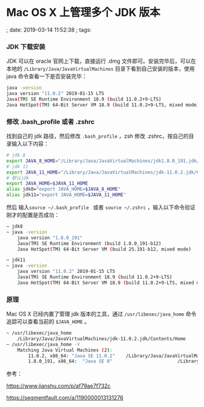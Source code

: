 # Mac OS X 上管理多个 JDK 版本
; date: 2019-03-14 11:52:38
; tags:

### JDK 下载安装



JDK 可以在 oracle 官网上下载，直接运行 .dmg 文件即可。安装完毕后，可以在本地的 `/Library/Java/JavaVirtualMachines` 目录下看到自己安装的版本，使用 java 命令查看一下是否安装完毕：

```bash
java -version
java version "11.0.2" 2019-01-15 LTS
Java(TM) SE Runtime Environment 18.9 (build 11.0.2+9-LTS)
Java HotSpot(TM) 64-Bit Server VM 18.9 (build 11.0.2+9-LTS, mixed mode)
```

### 修改 .bash_profile 或者 .zshrc 

找到自己的 jdk 路径，然后修改 `.bash_profile` ，zsh 修改 .zshrc，按自己的目录输入以下内容：

```bash
# jdk 8
export JAVA_8_HOME="/Library/Java/JavaVirtualMachines/jdk1.8.0_191.jdk/Contents/Home"
# jdk 11
export JAVA_11_HOME="/Library/Java/JavaVirtualMachines/jdk-11.0.2.jdk/Contents/Home"
# 默认jdk
export JAVA_HOME=$JAVA_11_HOME
alias jdk8="export JAVA_HOME=$JAVA_8_HOME"
alias jdk11="export JAVA_HOME=$JAVA_11_HOME"
```

然后 输入`source ~/.bash_profile ` 或者 `source ~/.zshrc` ，输入以下命令验证刚才的配置是否成功：

```bash
~ jdk8
~ java -version
  	java version "1.8.0_191"
  	Java(TM) SE Runtime Environment (build 1.8.0_191-b12)
  	Java HotSpot(TM) 64-Bit Server VM (build 25.191-b12, mixed mode)

~ jdk11
~ java -version
	java version "11.0.2" 2019-01-15 LTS
	Java(TM) SE Runtime Environment 18.9 (build 11.0.2+9-LTS)
	Java HotSpot(TM) 64-Bit Server VM 18.9 (build 11.0.2+9-LTS, mixed mode)
```

### 原理

Mac OS X 已经内置了管理 jdk 版本的工具，通过 `/usr/libexec/java_home` 命令追踪可以查看当前的 `$JAVA_HOME` 。

```bash
~ /usr/libexec/java_home
	/Library/Java/JavaVirtualMachines/jdk-11.0.2.jdk/Contents/Home
~ /usr/libexec/java_home -V
	Matching Java Virtual Machines (2):
   	 	11.0.2, x86_64:	"Java SE 11.0.2"	/Library/Java/JavaVirtualMachines/jdk-				11.0.2.jdk/Contents/Home
    	1.8.0_191, x86_64:	"Java SE 8"					       /Library/Java/JavaVirtualMachines/jdk1.8.0_191.jdk/Contents/Home
```

参考：

https://www.jianshu.com/p/af79ae7f732c

https://segmentfault.com/a/1190000013131276
